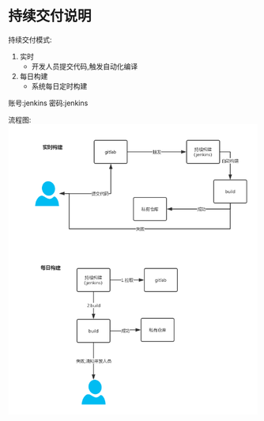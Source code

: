 # 持续交付说明

持续交付模式:

1. 实时
    + 开发人员提交代码,触发自动化编译
2. 每日构建
    + 系统每日定时构建

账号:jenkins
密码:jenkins

流程图:
![](/assets/chixugouj.png)

